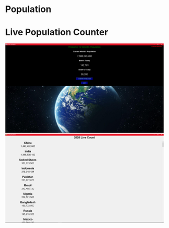 # Population

<html>
<h1> Live Population Counter </h1>

<img src = "./ss1.png">
<img src = "./ss2.png">
